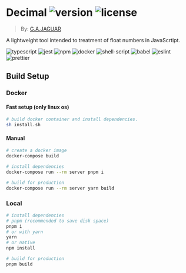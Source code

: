 # Decimal ![version](https://img.shields.io/github/v/tag/gajaguar/decimal?label=version) ![license](https://img.shields.io/github/license/gajaguar/decimal)

> By: [G.A.JAGUAR](https://github.com/gajaguar)

A lightweight tool intended to treatment of float numbers in JavaScrtipt.

![typescript](https://img.shields.io/badge/TypeScript-007ACC?style=for-the-badge&logo=typescript&logoColor=white)
![jest](https://img.shields.io/badge/Jest-C21325?style=for-the-badge&logo=jest&logoColor=white)
![npm](https://img.shields.io/badge/npm-CB3837?style=for-the-badge&logo=npm&logoColor=white)
![docker](https://img.shields.io/badge/Docker-2CA5E0?style=for-the-badge&logo=docker&logoColor=white)
![shell-script](https://img.shields.io/badge/Shell_Script-121011?style=for-the-badge&logo=gnu-bash&logoColor=white)
![babel](https://img.shields.io/badge/Babel-F9DC3E?style=for-the-badge&logo=babel&logoColor=white)
![eslint](https://img.shields.io/badge/eslint-3A33D1?style=for-the-badge&logo=eslint&logoColor=white)
![prettier](https://img.shields.io/badge/prettier-1A2C34?style=for-the-badge&logo=prettier&logoColor=F7BA3E)

## Build Setup

### Docker

#### Fast setup (only linux os)

```bash
# build docker container and install dependencies.
sh install.sh
```

#### Manual

```bash
# create a docker image
docker-compose build
```

```bash
# install dependencies
docker-compose run --rm server pnpm i
```

```bash
# build for production
docker-compose run --rm server yarn build
```

### Local

```bash
# install dependencies
# pnpm (recommended to save disk space)
pnpm i
# or with yarn
yarn
# or native
npm install
```

```bash
# build for production
pnpm build
```
